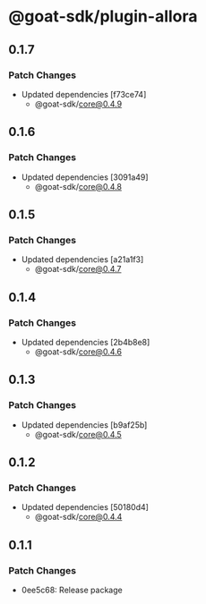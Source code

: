 # @goat-sdk/plugin-allora

## 0.1.7

### Patch Changes

- Updated dependencies [f73ce74]
  - @goat-sdk/core@0.4.9

## 0.1.6

### Patch Changes

- Updated dependencies [3091a49]
  - @goat-sdk/core@0.4.8

## 0.1.5

### Patch Changes

- Updated dependencies [a21a1f3]
  - @goat-sdk/core@0.4.7

## 0.1.4

### Patch Changes

- Updated dependencies [2b4b8e8]
  - @goat-sdk/core@0.4.6

## 0.1.3

### Patch Changes

- Updated dependencies [b9af25b]
  - @goat-sdk/core@0.4.5

## 0.1.2

### Patch Changes

- Updated dependencies [50180d4]
  - @goat-sdk/core@0.4.4

## 0.1.1

### Patch Changes

- 0ee5c68: Release package
